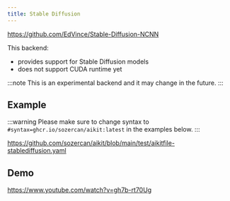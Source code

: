 ```yaml
---
title: Stable Diffusion
---
```


https://github.com/EdVince/Stable-Diffusion-NCNN

This backend:
- provides support for Stable Diffusion models
- does not support CUDA runtime yet

:::note
This is an experimental backend and it may change in the future.
:::

## Example

:::warning
Please make sure to change syntax to `#syntax=ghcr.io/sozercan/aikit:latest` in the examples below.
:::

https://github.com/sozercan/aikit/blob/main/test/aikitfile-stablediffusion.yaml

## Demo

https://www.youtube.com/watch?v=gh7b-rt70Ug
